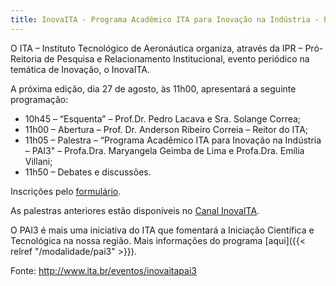 ```yaml
---
title: InovaITA - Programa Acadêmico ITA para Inovação na Indústria - PAI3
---
```


O ITA – Instituto Tecnológico de Aeronáutica organiza, através da IPR
– Pró-Reitoria de Pesquisa e Relacionamento Institucional, evento periódico na
temática de Inovação, o InovaITA.

A próxima edição, dia 27 de agosto, às 11h00, apresentará a seguinte
programação:

- 10h45 – “Esquenta” – Prof.Dr. Pedro Lacava e Sra. Solange Correa;
- 11h00 – Abertura – Prof. Dr. Anderson Ribeiro Correia – Reitor do ITA;
- 11h05 – Palestra – “Programa Acadêmico ITA para Inovação na Indústria – PAI3" – Profa.Dra. Maryangela Geimba de Lima e Profa.Dra. Emília Villani;
- 11h50 – Debates e discussões.

Inscrições pelo [formulário](https://forms.gle/rQoni3jxzMC6MMm27).

As palestras anteriores estão disponíveis no [Canal InovaITA](https://youtube.com/channel/UCQM3_XSZ7Yvts3SmklaCvAg).

O PAI3 é mais uma iniciativa do ITA que fomentará a Iniciação Científica e Tecnológica na nossa região.
Mais informações do programa [aqui]({{< relref "/modalidade/pai3" >}}).

Fonte: http://www.ita.br/eventos/inovaitapai3
